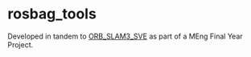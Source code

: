 # rosbag_tools

Developed in tandem to [ORB_SLAM3_SVE](https://github.com/domRG/ORB_SLAM3_SVE) as part of a MEng Final Year Project.
